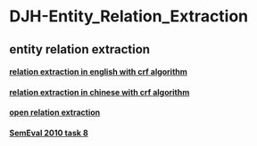 # DJH-Entity_Relation_Extraction
entity relation extraction
---
#### [relation extraction in english with crf algorithm](https://github.com/jasonhavenD/DJH-RE_CRF_EN)

#### [relation extraction in chinese with crf algorithm](https://github.com/jasonhavenD/DJH-RE_CRF_ZH)

#### [open relation extraction](https://github.com/jasonhavenD/DJH-OpenRE)

#### [SemEval 2010 task 8](https://github.com/jasonhavenD/DJH-SemEval2010_task8)
